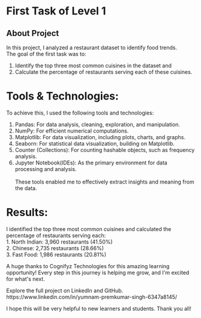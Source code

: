 <html>
  <body>
    
  <h1> First Task of Level 1</h1>
    
  <h2> About Project</h2>
In this project, I analyzed a restaurant dataset to identify food trends. <br>
The goal of the first task was to:

1. Identify the top three most common cuisines in the dataset and
2. Calculate the percentage of restaurants serving each of these cuisines.


<h1>Tools & Technologies:</h1>

To achieve this, I used the following tools and technologies:<br>

1. Pandas: For data analysis, cleaning, exploration, and manipulation.
2. NumPy: For efficient numerical computations.
3. Matplotlib: For data visualization, including plots, charts, and graphs.
4. Seaborn: For statistical data visualization, building on Matplotlib.
5. Counter (Collections): For counting hashable objects, such as frequency analysis.
6. Jupyter Notebook(IDEs): As the primary environment for data processing and analysis.<br><br>
These tools enabled me to effectively extract insights and meaning from the data.

<h1>Results:</h1>
<p>I identified the top three most common cuisines and calculated the percentage of restaurants serving each:<br>
1. North Indian: 3,960 restaurants (41.50%)<br>
2. Chinese: 2,735 restaurants (28.66%)<br>
3. Fast Food: 1,986 restaurants (20.81%)<br>

A huge thanks to Cognifyz Technologies for this amazing learning opportunity! Every step in this journey is helping me grow, and I'm excited for what's next.<br>

<p>Explore the full project on LinkedIn and GitHub.<br>
https://www.linkedin.com/in/yumnam-premkumar-singh-6347a8145/<br>

I hope this will be very helpful to new learners and students. Thank you all!
</p>
</body>
</html>
